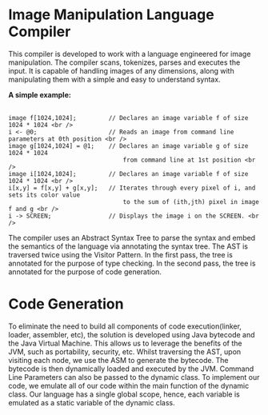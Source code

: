 # Image Manipulation Language Compiler

This compiler is developed to work with a language engineered for image manipulation. 
The compiler scans, tokenizes, parses and executes the input. It is capable of handling 
images of any dimensions, along with manipulating them with a simple and easy to understand syntax.

**A simple example:** <br /><br />
  ```
  image f[1024,1024];         // Declares an image variable f of size 1024 * 1024 <br />
  i <- @0;                    // Reads an image from command line parameters at 0th position <br />
  image g[1024,1024] = @1;    // Declares an image variable g of size 1024 * 1024
                                  from command line at 1st position <br />
  image i[1024,1024];         // Declares an image variable f of size 1024 * 1024 <br />
  i[x,y] = f[x,y] + g[x,y];   // Iterates through every pixel of i, and sets its color value
                                  to the sum of (ith,jth) pixel in image f and g <br />
  i -> SCREEN;                // Displays the image i on the SCREEN. <br />
````
The compiler uses an Abstract Syntax Tree to parse the syntax and embed the semantics of the language
via annotating the syntax tree. The AST is traversed twice using the Visitor Pattern. In the first pass, 
the tree is annotated for the purpose of type checking. In the second pass, the tree is annotated for 
the purpose of code generation. 

# Code Generation

To eliminate the need to build all components of code execution(linker, loader, assembler, etc), the solution
is developed using Java bytecode and the Java Virtual Machine. This allows us to leverage the benefits of 
the JVM, such as portability, security, etc. Whilst traversing the AST, upon visiting each node, we use the
ASM to generate the bytecode. The bytecode is then dynamically loaded and executed by the JVM. Command Line
Parameters can also be passed to the dynamic class. To implement our code, we emulate all of our code within
the main function of the dynamic class. Our language has a single global scope, hence, each variable is emulated 
as a static variable of the dynamic class. 
